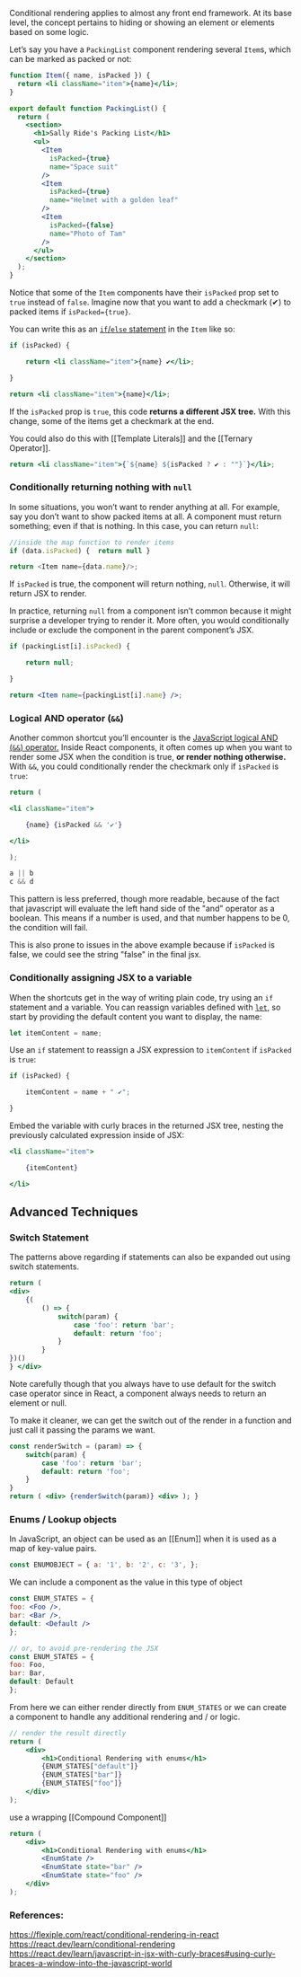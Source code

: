 Conditional rendering applies to almost any front end framework. At its base level, the concept pertains to hiding or showing an element or elements based on some logic.

Let’s say you have a `PackingList` component rendering several `Item`s, which can be marked as packed or not:

```jsx
function Item({ name, isPacked }) {
  return <li className="item">{name}</li>;
}

export default function PackingList() {
  return (
    <section>
      <h1>Sally Ride's Packing List</h1>
      <ul>
        <Item 
          isPacked={true} 
          name="Space suit" 
        />
        <Item 
          isPacked={true} 
          name="Helmet with a golden leaf" 
        />
        <Item 
          isPacked={false} 
          name="Photo of Tam" 
        />
      </ul>
    </section>
  );
}
```

Notice that some of the `Item` components have their `isPacked` prop set to `true` instead of `false`. Imagine now that you want to add a checkmark (✔) to packed items if `isPacked={true}`.

You can write this as an [`if`/`else` statement](https://developer.mozilla.org/en-US/docs/Web/JavaScript/Reference/Statements/if...else)  in the `Item` like so:

```jsx
if (isPacked) {  

	return <li className="item">{name} ✔</li>;  

}  

return <li className="item">{name}</li>;
```

If the `isPacked` prop is `true`, this code **returns a different JSX tree.** With this change, some of the items get a checkmark at the end.

You could also do this with [[Template Literals]] and the [[Ternary Operator]].

```jsx
return <li className="item">{`${name} ${isPacked ? ✔ : ""}`}</li>;
```

### Conditionally returning nothing with `null` [](https://react.dev/learn/conditional-rendering#conditionally-returning-nothing-with-null "Link for this heading")

In some situations, you won’t want to render anything at all. For example, say you don’t want to show packed items at all. A component must return something; even if that is nothing. In this case, you can return `null`:

```js
//inside the map function to render items
if (data.isPacked) {  return null }

return <Item name={data.name}/>;
```

If `isPacked` is true, the component will return nothing, `null`. Otherwise, it will return JSX to render.

In practice, returning `null` from a component isn’t common because it might surprise a developer trying to render it. More often, you would conditionally include or exclude the component in the parent component’s JSX.

```jsx
if (packingList[i].isPacked) {  

	return null;  

}  

return <Item name={packingList[i].name} />;
```

### Logical AND operator (`&&`) [](https://react.dev/learn/conditional-rendering#logical-and-operator- "Link for this heading")

Another common shortcut you’ll encounter is the [JavaScript logical AND (`&&`) operator.](https://developer.mozilla.org/en-US/docs/Web/JavaScript/Reference/Operators/Logical_AND#:~:text=The%20logical%20AND%20(%20%26%26%20)%20operator,it%20returns%20a%20Boolean%20value.) Inside React components, it often comes up when you want to render some JSX when the condition is true, **or render nothing otherwise.** With `&&`, you could conditionally render the checkmark only if `isPacked` is `true`:

```jsx
return (  

<li className="item">  

	{name} {isPacked && '✔'}  

</li>  

);
```

```js
a || b
c && d
```

This pattern is less preferred, though more readable, because of the fact that javascript will evaluate the left hand side of the "and" operator as a boolean. This means if a number is used, and that number happens to be 0, the condition will fail.

This is also prone to issues in the above example because if `isPacked` is false, we could see the string "false" in the final jsx.

### Conditionally assigning JSX to a variable [](https://react.dev/learn/conditional-rendering#conditionally-assigning-jsx-to-a-variable "Link for Conditionally assigning JSX to a variable")

When the shortcuts get in the way of writing plain code, try using an `if` statement and a variable. You can reassign variables defined with [`let`](https://developer.mozilla.org/en-US/docs/Web/JavaScript/Reference/Statements/let), so start by providing the default content you want to display, the name:

```js
let itemContent = name;
```

Use an `if` statement to reassign a JSX expression to `itemContent` if `isPacked` is `true`:
```js
if (isPacked) {  

	itemContent = name + " ✔";  

}
```

Embed the variable with curly braces in the returned JSX tree, nesting the previously calculated expression inside of JSX:
```jsx
<li className="item">  

	{itemContent}  

</li>
```

## Advanced Techniques
### Switch Statement 
The patterns above regarding if statements can also be expanded out using switch statements.

```jsx
return ( 
<div> 
	{(
		() => {
			switch(param) {
				case 'foo': return 'bar';
				default: return 'foo'; 
			} 
		} 
})()
} </div>
```

Note carefully though that you always have to use default for the switch case operator since in React, a component always needs to return an element or null.

To make it cleaner, we can get the switch out of the render in a function and just call it passing the params we want. 

```jsx
const renderSwitch = (param) => {
	switch(param) {
		case 'foo': return 'bar';
		default: return 'foo'; 
	} 
} 
return ( <div> {renderSwitch(param)} <div> ); }
```
### Enums / Lookup objects
In JavaScript, an object can be used as an [[Enum]] when it is used as a map of key-value pairs.

```js
const ENUMOBJECT = { a: '1', b: '2', c: '3', };
```

We can include a component as the value in this type of object 
```jsx
const ENUM_STATES = {
foo: <Foo />,
bar: <Bar />,
default: <Default />
};

// or, to avoid pre-rendering the JSX
const ENUM_STATES = {
foo: Foo,
bar: Bar,
default: Default
};
```

From here we can either render directly from `ENUM_STATES` or we can create a component to handle any additional rendering and / or logic.

```jsx
// render the result directly 
return ( 
	<div> 
		<h1>Conditional Rendering with enums</h1> 
		{ENUM_STATES["default"]} 
		{ENUM_STATES["bar"]} 
		{ENUM_STATES["foo"]} 
	</div> 
);
```

use a wrapping [[Compound Component]] 
```jsx
return ( 
	<div> 
		<h1>Conditional Rendering with enums</h1> 
		<EnumState /> 
		<EnumState state="bar" /> 
		<EnumState state="foo" /> 
	</div> 
);
```
### References:
https://flexiple.com/react/conditional-rendering-in-react
https://react.dev/learn/conditional-rendering
https://react.dev/learn/javascript-in-jsx-with-curly-braces#using-curly-braces-a-window-into-the-javascript-world